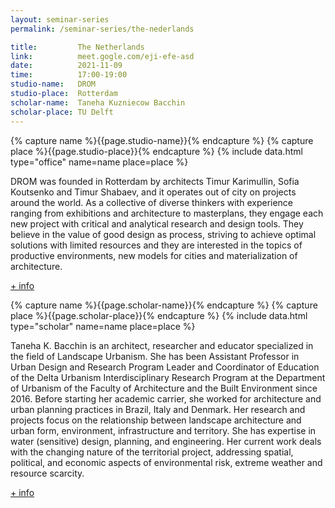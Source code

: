 ```yaml
---
layout: seminar-series
permalink: /seminar-series/the-nederlands

title:         The Netherlands
link:          meet.gogle.com/eji-efe-asd
date:          2021-11-09
time:          17:00-19:00
studio-name:   DROM
studio-place:  Rotterdam
scholar-name:  Taneha Kuzniecow Bacchin
scholar-place: TU Delft
---
```


{% capture name %}{{page.studio-name}}{% endcapture %}
{% capture place %}{{page.studio-place}}{% endcapture %}
{% include data.html type="office" name=name place=place %}

DROM was founded in Rotterdam by architects Timur Karimullin, Sofia Koutsenko and Timur Shabaev, and it operates out of city on projects around the world. As a collective of diverse thinkers with experience ranging from exhibitions and architecture to masterplans, they engage each new project with critical and analytical research and design tools. They believe in the value of good design as process, striving to achieve optimal solutions with limited resources and they are interested in the topics of productive environments, new models for cities and materialization of architecture.

[+ info](https://d-r-o-m.com/about/)

{% capture name %}{{page.scholar-name}}{% endcapture %}
{% capture place %}{{page.scholar-place}}{% endcapture %}
{% include data.html type="scholar" name=name place=place %}

Taneha K. Bacchin is an architect, researcher and educator specialized in the field of Landscape Urbanism. She has been Assistant Professor in Urban Design and Research Program Leader and Coordinator of Education of the Delta Urbanism Interdisciplinary Research Program at the Department of Urbanism of the Faculty of Architecture and the Built Environment since 2016. Before starting her academic carrier, she worked for architecture and urban planning practices in Brazil, Italy and Denmark. Her research and projects focus on the relationship between landscape architecture and urban form, environment, infrastructure and territory. She has expertise in water (sensitive) design, planning, and engineering. Her current work deals with the changing nature of the territorial project, addressing spatial, political, and economic aspects of environmental risk, extreme weather and resource scarcity.

[+ info](https://online-learning.tudelft.nl/instructors/taneha-bacchin/)
